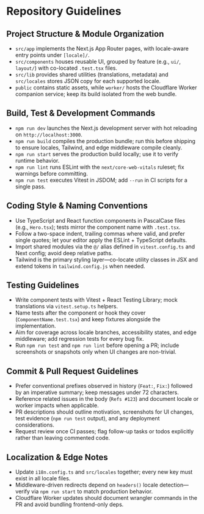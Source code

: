 # Repository Guidelines

## Project Structure & Module Organization
- `src/app` implements the Next.js App Router pages, with locale-aware entry points under `[locale]/`.
- `src/components` houses reusable UI, grouped by feature (e.g., `ui/`, `layout/`) with co-located `.test.tsx` files.
- `src/lib` provides shared utilities (translations, metadata) and `src/locales` stores JSON copy for each supported locale.
- `public` contains static assets, while `worker/` hosts the Cloudflare Worker companion service; keep its build isolated from the web bundle.

## Build, Test & Development Commands
- `npm run dev` launches the Next.js development server with hot reloading on `http://localhost:3000`.
- `npm run build` compiles the production bundle; run this before shipping to ensure locales, Tailwind, and edge middleware compile cleanly.
- `npm run start` serves the production build locally; use it to verify runtime behavior.
- `npm run lint` runs ESLint with the `next/core-web-vitals` ruleset; fix warnings before committing.
- `npm run test` executes Vitest in JSDOM; add `--run` in CI scripts for a single pass.

## Coding Style & Naming Conventions
- Use TypeScript and React function components in PascalCase files (e.g., `Hero.tsx`); tests mirror the component name with `.test.tsx`.
- Follow a two-space indent, trailing commas where valid, and prefer single quotes; let your editor apply the ESLint + TypeScript defaults.
- Import shared modules via the `@/` alias defined in `vitest.config.ts` and Next config; avoid deep relative paths.
- Tailwind is the primary styling layer—co-locate utility classes in JSX and extend tokens in `tailwind.config.js` when needed.

## Testing Guidelines
- Write component tests with Vitest + React Testing Library; mock translations via `vitest.setup.ts` helpers.
- Name tests after the component or hook they cover (`ComponentName.test.tsx`) and keep fixtures alongside the implementation.
- Aim for coverage across locale branches, accessibility states, and edge middleware; add regression tests for every bug fix.
- Run `npm run test` and `npm run lint` before opening a PR; include screenshots or snapshots only when UI changes are non-trivial.

## Commit & Pull Request Guidelines
- Prefer conventional prefixes observed in history (`Feat:`, `Fix:`) followed by an imperative summary; keep messages under 72 characters.
- Reference related issues in the body (`Refs #123`) and document locale or worker impacts when applicable.
- PR descriptions should outline motivation, screenshots for UI changes, test evidence (`npm run test` output), and any deployment considerations.
- Request review once CI passes; flag follow-up tasks or todos explicitly rather than leaving commented code.

## Localization & Edge Notes
- Update `i18n.config.ts` and `src/locales` together; every new key must exist in all locale files.
- Middleware-driven redirects depend on `headers()` locale detection—verify via `npm run start` to match production behavior.
- Cloudflare Worker updates should document wrangler commands in the PR and avoid bundling frontend-only deps.
